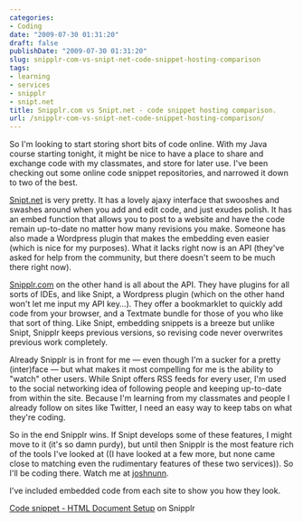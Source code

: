 ```yaml
---
categories:
- Coding
date: "2009-07-30 01:31:20"
draft: false
publishDate: "2009-07-30 01:31:20"
slug: snipplr-com-vs-snipt-net-code-snippet-hosting-comparison
tags:
- learning
- services
- snipplr
- snipt.net
title: Snipplr.com vs Snipt.net - code snippet hosting comparison.
url: /snipplr-com-vs-snipt-net-code-snippet-hosting-comparison/
---
```

So I'm looking to start storing short bits of code online. With my Java
course starting tonight, it might be nice to have a place to share and
exchange code with my classmates, and store for later use. I've been
checking out some online code snippet repositories, and narrowed it down
to two of the best.

[Snipt.net](http://snipt.net) is very pretty. It has a lovely ajaxy
interface that swooshes and swashes around when you add and edit code,
and just exudes polish. It has an embed function that allows you to post
to a website and have the code remain up-to-date no matter how many
revisions you make. Someone has also made a Wordpress plugin that makes
the embedding even easier (which is nice for my purposes). What it lacks
right now is an API (they've asked for help from the community, but
there doesn't seem to be much there right now).

[Snipplr.com](http://snipplr.com) on the other hand is all about the
API. They have plugins for all sorts of IDEs, and like Snipt, a
Wordpress plugin (which on the other hand won't let me input my API
key&hellip;). They offer a bookmarklet to quickly add code from your
browser, and a Textmate bundle for those of you who like that sort of
thing. Like Snipt, embedding snippets is a breeze but unlike Snipt,
Snipplr keeps previous versions, so revising code never overwrites
previous work completely.

Already Snipplr is in front for me — even though I'm a sucker for a
pretty (inter)face — but what makes it most compelling for me is the
ability to "watch" other users. While Snipt offers RSS feeds for every
user, I'm used to the social networking idea of following people and
keeping up-to-date from within the site. Because I'm learning from my
classmates and people I already follow on sites like Twitter, I need an
easy way to keep tabs on what they're coding.

So in the end Snipplr wins. If Snipt develops some of these features, I
might move to it (it's so damn purdy), but until then Snipplr is the
most feature rich of the tools I've looked at ((I have looked at a few
more, but none came close to matching even the rudimentary features of
these two services)). So I'll be coding there. Watch me at
[joshnunn](http://snipplr.com/users/joshnunn/).

I've included embedded code from each site to show you how they look.

<div id="snipplr_embed_17642" class="snipplr_embed">

[Code snippet - HTML Document
Setup](http://snipplr.com/view/17642/html-document-setup/) on Snipplr

</div>